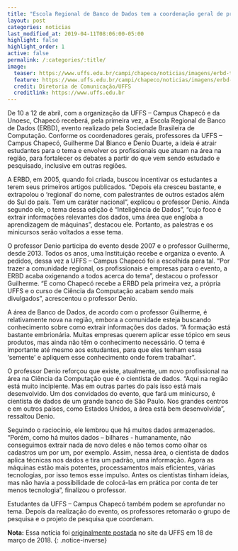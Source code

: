 ```yaml
---
title: "Escola Regional de Banco de Dados tem a coordenação geral de professores de CC"
layout: post
categories: noticias
last_modified_at: 2019-04-11T08:06:00-05:00
highlight: false
highlight_order: 1
active: false
permalink: /:categories/:title/
image:
  teaser: https://www.uffs.edu.br/campi/chapeco/noticias/imagens/erbd-tem-na-coordenacao-geral-dois-professores-da-uffs-campus-chapeco/@@images/3a377729-0b1f-450b-98b5-d90162902288.png
  feature: https://www.uffs.edu.br/campi/chapeco/noticias/imagens/erbd-tem-na-coordenacao-geral-dois-professores-da-uffs-campus-chapeco/@@images/3a377729-0b1f-450b-98b5-d90162902288.png
  credit: Diretoria de Comunicação/UFFS
  creditlink: https://www.uffs.edu.br
---
```


De 10 a 12 de abril, com a organização da UFFS – Campus Chapecó e da Unoesc, Chapecó receberá, pela primeira vez, a Escola Regional de Banco de Dados (ERBD), evento realizado pela Sociedade Brasileira de Computação. Conforme os coordenadores gerais, professores da UFFS – Campus Chapecó, Guilherme Dal Bianco e Denio Duarte, a ideia é atrair estudantes para o tema e envolver os profissionais que atuam na área na região, para fortalecer os debates a partir do que vem sendo estudado e pesquisado, inclusive em outras regiões.

A ERBD, em 2005, quando foi criada, buscou incentivar os estudantes a terem seus primeiros artigos publicados. “Depois ela cresceu bastante, e extrapolou o ‘regional’ do nome, com palestrantes de outros estados além do Sul do país. Tem um caráter nacional”, explicou o professor Denio. Ainda segundo ele, o tema dessa edição é “Inteligência de Dados”, “cujo foco é extrair informações relevantes dos dados, uma área que engloba a aprendizagem de máquinas”, destacou ele. Portanto, as palestras e os minicursos serão voltados a esse tema.

O professor Denio participa do evento desde 2007 e o professor Guilherme, desde 2013. Todos os anos, uma Instituição recebe e organiza o evento. A pedidos, dessa vez a UFFS – Campus Chapecó foi a escolhida para tal. “Por trazer a comunidade regional, os profissionais e empresas para o evento, a ERBD acaba oxigenando a todos acerca do tema”, destacou o professor Guilherme. “E como Chapecó recebe a ERBD pela primeira vez, a própria UFFS e o curso de Ciência da Computação acabam sendo mais divulgados”, acrescentou o professor Denio.

A área de Banco de Dados, de acordo com o professor Guilherme, é relativamente nova na região, embora a comunidade esteja buscando conhecimento sobre como extrair informações dos dados. “A formação está bastante embrionária. Muitas empresas querem aplicar esse tópico em seus produtos, mas ainda não têm o conhecimento necessário. O tema é importante até mesmo aos estudantes, para que eles tenham essa ‘semente’ e apliquem esse conhecimento onde forem trabalhar”.

O professor Denio reforçou que existe, atualmente, um novo profissional na área na Ciência da Computação que é o cientista de dados. “Aqui na região está muito incipiente. Mas em outras partes do país isso está mais desenvolvido. Um dos convidados do evento, que fará um minicurso, é cientista de dados de um grande banco de São Paulo. Nos grandes centros e em outros países, como Estados Unidos, a área está bem desenvolvida”, ressaltou Denio.

Seguindo o raciocínio, ele lembrou que há muitos dados armazenados. “Porém, como há muitos dados – bilhares - humanamente, não conseguimos extrair nada de novo deles e não temos como olhar os cadastros um por um, por exemplo. Assim, nessa área, o cientista de dados aplica técnicas nos dados e tira um padrão, uma informação. Agora as máquinas estão mais potentes, processamentos mais eficientes, várias tecnologias, por isso temos esse impulso. Antes os cientistas tinham ideias, mas não havia a possibilidade de colocá-las em prática por conta de ter menos tecnologia”, finalizou o professor.

Estudantes da UFFS – Campus Chapecó também podem se aprofundar no tema. Depois da realização do evento, os professores retomarão o grupo de pesquisa e o projeto de pesquisa que coordenam.

**Nota:** Essa notícia foi [originalmente postada](https://www.uffs.edu.br/campi/chapeco/noticias/escola-regional-de-banco-de-dados-tem-a-coordenacao-geral-de-professores-da-uffs-2013-campus-chapeco) no site da UFFS em 18 de março de 2018.
{: .notice-inverse}